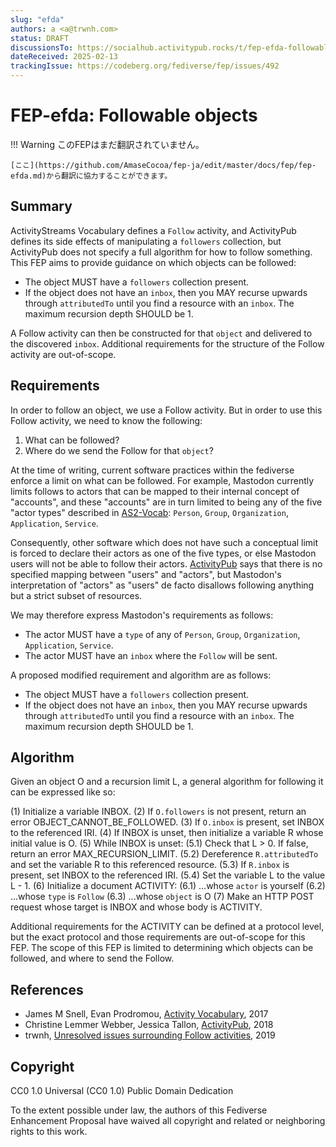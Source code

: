 ```yaml
---
slug: "efda"
authors: a <a@trwnh.com>
status: DRAFT
discussionsTo: https://socialhub.activitypub.rocks/t/fep-efda-followable-objects/5030
dateReceived: 2025-02-13
trackingIssue: https://codeberg.org/fediverse/fep/issues/492
---
```

# FEP-efda: Followable objects
!!! Warning
    このFEPはまだ翻訳されていません。

    [ここ](https://github.com/AmaseCocoa/fep-ja/edit/master/docs/fep/fep-efda.md)から翻訳に協力することができます。


## Summary

ActivityStreams Vocabulary defines a `Follow` activity, and ActivityPub defines its side effects of manipulating a `followers` collection, but ActivityPub does not specify a full algorithm for how to follow something. This FEP aims to provide guidance on which objects can be followed:

- The object MUST have a `followers` collection present.
- If the object does not have an `inbox`, then you MAY recurse upwards through `attributedTo` until you find a resource with an `inbox`. The maximum recursion depth SHOULD be 1.

A Follow activity can then be constructed for that `object` and delivered to the discovered `inbox`. Additional requirements for the structure of the Follow activity are out-of-scope.

## Requirements

In order to follow an object, we use a Follow activity. But in order to use this Follow activity, we need to know the following:

1) What can be followed?
2) Where do we send the Follow for that `object`?

At the time of writing, current software practices within the fediverse enforce a limit on what can be followed. For example, Mastodon currently limits follows to actors that can be mapped to their internal concept of "accounts", and these "accounts" are in turn limited to being any of the five "actor types" described in [AS2-Vocab]: `Person`, `Group`, `Organization`, `Application`, `Service`.

Consequently, other software which does not have such a conceptual limit is forced to declare their actors as one of the five types, or else Mastodon users will not be able to follow their actors. [ActivityPub] says that there is no specified mapping between "users" and "actors", but Mastodon's interpretation of "actors" as "users" de facto disallows following anything but a strict subset of resources.

We may therefore express Mastodon's requirements as follows:

- The actor MUST have a `type` of any of `Person`, `Group`, `Organization`, `Application`, `Service`.
- The actor MUST have an `inbox` where the `Follow` will be sent.

A proposed modified requirement and algorithm are as follows:

- The object MUST have a `followers` collection present.
- If the object does not have an `inbox`, then you MAY recurse upwards through `attributedTo` until you find a resource with an `inbox`. The maximum recursion depth SHOULD be 1.

## Algorithm

Given an object O and a recursion limit L, a general algorithm for following it can be expressed like so:

(1) Initialize a variable INBOX.
(2) If `O.followers` is not present, return an error OBJECT_CANNOT_BE_FOLLOWED.
(3) If `O.inbox` is present, set INBOX to the referenced IRI.
(4) If INBOX is unset, then initialize a variable R whose initial value is O.
(5) While INBOX is unset:
(5.1) Check that L > 0. If false, return an error MAX_RECURSION_LIMIT.
(5.2) Dereference `R.attributedTo` and set the variable R to this referenced resource.
(5.3) If `R.inbox` is present, set INBOX to the referenced IRI.
(5.4) Set the variable L to the value L - 1.
(6) Initialize a document ACTIVITY:
(6.1) ...whose `actor` is yourself
(6.2) ...whose `type` is `Follow`
(6.3) ...whose `object` is O
(7) Make an HTTP POST request whose target is INBOX and whose body is ACTIVITY.

Additional requirements for the ACTIVITY can be defined at a protocol level, but the exact protocol and those requirements are out-of-scope for this FEP. The scope of this FEP is limited to determining which objects can be followed, and where to send the Follow.

## References

- James M Snell, Evan Prodromou, [Activity Vocabulary][AS2-Vocab], 2017
- Christine Lemmer Webber, Jessica Tallon, [ActivityPub][ActivityPub], 2018
- trwnh, [Unresolved issues surrounding Follow activities][UNRESOLVED], 2019

[AS2-Vocab]: https://www.w3.org/TR/activitystreams-vocabulary/
[ActivityPub]: https://www.w3.org/TR/activitypub/
[UNRESOLVED]: https://socialhub.activitypub.rocks/t/unresolved-issues-surrounding-follow-activities/114

## Copyright

CC0 1.0 Universal (CC0 1.0) Public Domain Dedication

To the extent possible under law, the authors of this Fediverse Enhancement Proposal have waived all copyright and related or neighboring rights to this work.
